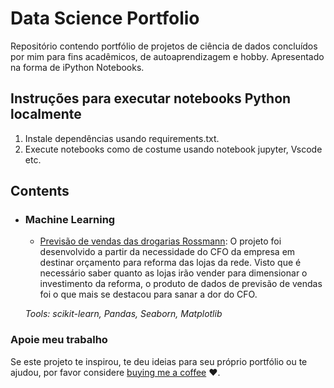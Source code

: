 # Data Science Portfolio
Repositório contendo portfólio de projetos de ciência de dados concluídos por mim para fins acadêmicos, de autoaprendizagem e hobby. Apresentado na forma de iPython Notebooks.

## Instruções para executar notebooks Python localmente
1. Instale dependências usando requirements.txt.
2. Execute notebooks como de costume usando notebook jupyter, Vscode etc.

## Contents

- ### Machine Learning

	- [Previsão de vendas das drogarias Rossmann](https://github.com/Nagatoh/portfolio_data_science/tree/main/rossman_predict_sales): O projeto foi desenvolvido a partir da necessidade do CFO da empresa em destinar orçamento para reforma das lojas da rede. Visto que é necessário saber quanto as lojas irão vender para dimensionar o investimento da reforma, o produto de dados de previsão de vendas foi o que mais se destacou para sanar a dor do CFO.


	_Tools: scikit-learn, Pandas, Seaborn, Matplotlib_ 

### Apoie meu trabalho

Se este projeto te inspirou, te deu ideias para seu próprio portfólio ou te ajudou, por favor considere [buying me a coffee](https://www.buymeacoffee.com/humbertonagato) ❤️.   